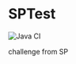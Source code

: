 # SPTest

![Java CI](https://github.com/pikolinianita/SPTest/workflows/Java%20CI/badge.svg)

challenge from SP
